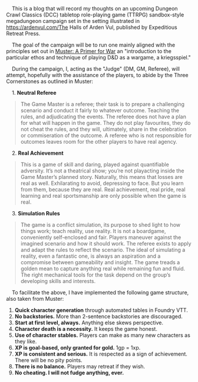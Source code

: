 
&nbsp;&nbsp;&nbsp;&nbsp;This is a blog that will record my thoughts on an upcoming Dungeon Crawl Classics (DCC) 
tabletop role-playing game (TTRPG) sandbox-style megadungeon campaign set in the setting 
illustrated in https://ardenvul.com/The Halls of Arden Vul, published by Expeditious 
Retreat Press.

&nbsp;&nbsp;&nbsp;&nbsp;The goal of the campaign will be to run one mainly aligned with the principles set out in [Muster: A Primer for War](https://www.indiegogo.com/projects/muster-an-old-school-primer#/) an "introduction to the particular ethos and technique of playing D&D as a wargame, a kriegsspiel."

&nbsp;&nbsp;&nbsp;&nbsp;During the campaign, I, acting as the "Judge" (DM, GM, Referee), will attempt, hopefully with the assistance of the players, to abide by the Three Cornerstones as outlined in Muster:

&nbsp;&nbsp;&nbsp;&nbsp;1. **Neutral Referee**

>The Game Master is a referee; their task is to prepare a challenging scenario and 
conduct it fairly to whatever outcome. Teaching the rules, and adjudicating the 
events. The referee does not have a plan for what will happen in the game. They do 
not play favourites, they do not cheat the rules, and they will, ultimately, share 
in the celebration or commiseration of the outcome. A referee who is not responsible
for outcomes leaves room for the other players to have real agency.

&nbsp;&nbsp;&nbsp;&nbsp;2. **Real Achievement**

>This is a game of skill and daring, played against quantifiable adversity. It’s 
not a theatrical show; you’re not playacting inside the Game Master’s planned 
story. Naturally, this means that losses are real as well. Exhilarating to avoid, 
depressing to face. But you learn from them, because they are real. Real 
achievement, real pride, real learning and real sportsmanship are only possible 
when the game is real.

&nbsp;&nbsp;&nbsp;&nbsp;3. **Simulation Rules**

>The game is a conflict simulation, its purpose to shed light to how things work; 
teach reality, use reality. It is not a boardgame, conveniently self-enclosed 
and fair. Players maneuver against the imagined scenario and how it should work. 
The referee exists to apply and adapt the rules to reflect the scenario. The ideal 
of simulating a reality, even a fantastic one, is always an aspiration and a 
compromise between gameability and insight. The game treads a golden mean to 
capture anything real while remaining fun and fluid. The right mechanical tools 
for the task depend on the group’s developing skills and interests.

&nbsp;&nbsp;&nbsp;&nbsp;To facilitate the above, I have implemented the following game structure, also taken from 
Muster:

1. **Quick character generation** through automated tables in Foundry VTT.
2. **No backstories.** More than 2-sentence backstories are discouraged.
3. **Start at first level, always.** Anything else skews perspective.
4. **Character death is a necessity.** It keeps the game honest.
5. **Use of character stables.** Players can make as many new characters as they like.
6. **XP is goal-based, only granted for gold.** 1gp = 1xp.
7. **XP is consistent and serious.** It is respected as a sign of achievement. There will be no pity points.
8. **There is no balance.** Players may retreat if they wish.
9. **No cheating. I will not fudge anything, ever.**
